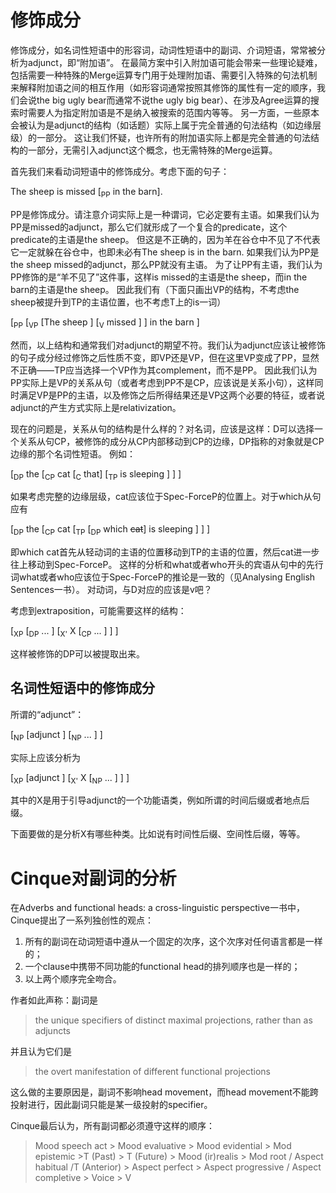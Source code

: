# 修饰成分

修饰成分，如名词性短语中的形容词，动词性短语中的副词、介词短语，常常被分析为adjunct，即“附加语”。
在最简方案中引入附加语可能会带来一些理论疑难，包括需要一种特殊的Merge运算专门用于处理附加语、需要引入特殊的句法机制来解释附加语之间的相互作用（如形容词通常按照其修饰的属性有一定的顺序，我们会说the big ugly bear而通常不说the ugly big bear）、在涉及Agree运算的搜索时需要人为指定附加语是不是纳入被搜索的范围内等等。
另一方面，一些原本会被认为是adjunct的结构（如话题）实际上属于完全普通的句法结构（如边缘层级）的一部分。
这让我们怀疑，也许所有的附加语实际上都是完全普通的句法结构的一部分，无需引入adjunct这个概念，也无需特殊的Merge运算。

首先我们来看动词短语中的修饰成分。考虑下面的句子：

The sheep is missed [<sub>PP</sub> in the barn].

PP是修饰成分。请注意介词实际上是一种谓词，它必定要有主语。如果我们认为PP是missed的adjunct，那么它们就形成了一个复合的predicate，这个predicate的主语是the sheep。
但这是不正确的，因为羊在谷仓中不见了不代表它一定就躲在谷仓中，也即未必有The sheep is in the barn.
如果我们认为PP是the sheep missed的adjunct，那么PP就没有主语。
为了让PP有主语，我们认为PP修饰的是“羊不见了”这件事，这样is missed的主语是the sheep，而in the barn的主语是the sheep。
因此我们有（下面只画出VP的结构，不考虑the sheep被提升到TP的主语位置，也不考虑T上的is一词）

[<sub>PP</sub> [<sub>VP</sub> [The sheep ] [<sub>V</sub> missed ] ] in the barn ]

然而，以上结构和通常我们对adjunct的期望不符。我们认为adjunct应该让被修饰的句子成分经过修饰之后性质不变，即VP还是VP，但在这里VP变成了PP，显然不正确——TP应当选择一个VP作为其complement，而不是PP。
因此我们认为PP实际上是VP的关系从句（或者考虑到PP不是CP，应该说是关系小句），这样同时满足VP是PP的主语，以及修饰之后所得结果还是VP这两个必要的特征，或者说adjunct的产生方式实际上是relativization。

现在的问题是，关系从句的结构是什么样的？对名词，应该是这样：D可以选择一个关系从句CP，被修饰的成分从CP内部移动到CP的边缘，DP指称的对象就是CP边缘的那个名词性短语。
例如：

[<sub>DP</sub> the [<sub>CP</sub> cat [<sub>C</sub> that] [<sub>TP</sub> is sleeping ] ] ]

如果考虑完整的边缘层级，cat应该位于Spec-ForceP的位置上。对于which从句应有

[<sub>DP</sub> the [<sub>CP</sub> cat [<sub>TP</sub> [<sub>DP</sub> which <del>cat</del>] is sleeping ] ] ]

即which cat首先从轻动词的主语的位置移动到TP的主语的位置，然后cat进一步往上移动到Spec-ForceP。
这样的分析和what或者who开头的宾语从句中的先行词what或者who应该位于Spec-ForceP的推论是一致的（见Analysing English Sentences一书）。
对动词，与D对应的应该是v吧？

考虑到extraposition，可能需要这样的结构：

[<sub>XP</sub> [<sub>DP</sub> ... ] [<sub>X'</sub> X [<sub>CP</sub> ... ] ] ]

这样被修饰的DP可以被提取出来。

## 名词性短语中的修饰成分

所谓的“adjunct”：

[<sub>NP</sub> [adjunct ]  [<sub>NP</sub> ... ] ]

实际上应该分析为

[<sub>XP</sub> [adjunct ] [<sub>X'</sub> X [<sub>NP</sub> ... ] ] ]

其中的X是用于引导adjunct的一个功能语类，例如所谓的时间后缀或者地点后缀。

下面要做的是分析X有哪些种类。比如说有时间性后缀、空间性后缀，等等。

# Cinque对副词的分析

在Adverbs and functional heads: a cross-linguistic perspective一书中，Cinque提出了一系列独创性的观点：

1. 所有的副词在动词短语中遵从一个固定的次序，这个次序对任何语言都是一样的；
2. 一个clause中携带不同功能的functional head的排列顺序也是一样的；
3. 以上两个顺序完全吻合。

作者如此声称：副词是

> the unique specifiers of distinct maximal projections, rather than as adjuncts

并且认为它们是

> the overt manifestation of different functional projections

这么做的主要原因是，副词不影响head movement，而head movement不能跨投射进行，因此副词只能是某一级投射的specifier。

Cinque最后认为，所有副词都必须遵守这样的顺序：

> Mood speech act > Mood evaluative > Mood evidential > Mod epistemic >T (Past) > T (Future) >
Mood (ir)realis > Mod root / Aspect habitual /T (Anterior) > Aspect perfect > Aspect progressive / Aspect
completive > Voice > V